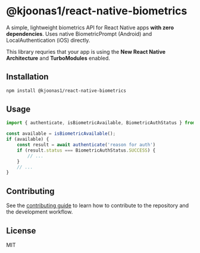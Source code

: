 # @kjoonas1/react-native-biometrics

A simple, lightweight biometrics API for React Native apps **with zero dependencies**. Uses native BiometricPrompt (Android) and LocalAuthentication (iOS) directly.

This library requries that your app is using the **New React Native Architecture** and **TurboModules** enabled.


## Installation


```sh
npm install @kjoonas1/react-native-biometrics
```


## Usage


```js
import { authenticate, isBiometricAvailable, BiometricAuthStatus } from '@kjoonas1/react-native-biometrics';

const available = isBiometricAvailable();
if (available) {
    const result = await authenticate('reason for auth')
    if (result.status === BiometricAuthStatus.SUCCESS) {
        // ...
    }
    // ...
}
```


## Contributing

See the [contributing guide](CONTRIBUTING.md) to learn how to contribute to the repository and the development workflow.

## License

MIT
